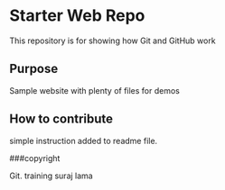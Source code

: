 # Starter Web Repo

This repository is for showing how Git and GitHub work

## Purpose

Sample website with plenty of files for demos

## How to contribute

simple instruction added to readme file.

###copyright

Git. training suraj lama